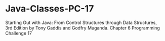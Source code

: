 # Java-Classes-PC-17
Starting Out with Java: From Control Structures through Data Structures, 3rd Edition by Tony Gaddis and Godfry Muganda.  Chapter 6 Programming Challenge 17
